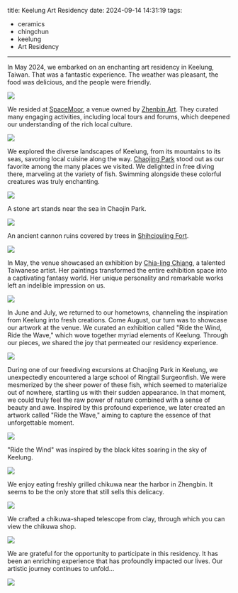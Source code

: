 title: Keelung Art Residency
date: 2024-09-14 14:31:19
tags:
- ceramics
- chingchun
- keelung
- Art Residency

---

In May 2024, we embarked on an enchanting art residency in Keelung, Taiwan. That was a fantastic experience. The weather was pleasant, the food was delicious, and the people were friendly.

<img src="/images/20240914/AAA_4322.jpg">

<!-- more -->

We resided at [SpaceMoor](https://www.instagram.com/spacemoor2023/), a venue owned by [Zhenbin Art](https://www.zhengbinart.com/). They curated many engaging activities, including local tours and forums, which deepened our understanding of the rich local culture.

<img src="/images/20240914/AAA_4373.jpg">

We explored the diverse landscapes of Keelung, from its mountains to its seas, savoring local cuisine along the way. [Chaojing Park](https://maps.app.goo.gl/kU6amqKXV4yUJD328) stood out as our favorite among the many places we visited. We delighted in free diving there, marveling at the variety of fish. Swimming alongside these colorful creatures was truly enchanting.

<img src="/images/20240914/AAA_3936.jpg">

A stone art stands near the sea in Chaojin Park.

<img src="/images/20240914/AAA_4182.jpg">

An ancient cannon ruins covered by trees in [Shihciouling Fort](https://maps.app.goo.gl/YqfLofpF2bGmYjnR6).

<img src="/images/20240914/AAA_4399.jpg">

In May, the venue showcased an exhibition by [Chia-ling Chiang](https://www.instagram.com/_chiangchialing_/), a talented Taiwanese artist. Her paintings transformed the entire exhibition space into a captivating fantasy world. Her unique personality and remarkable works left an indelible impression on us.

<img src="/images/20240914/AAA_6179.jpg">

In June and July, we returned to our hometowns, channeling the inspiration from Keelung into fresh creations. Come August, our turn was to showcase our artwork at the venue. We curated an exhibition called "Ride the Wind, Ride the Wave," which wove together myriad elements of Keelung. Through our pieces, we shared the joy that permeated our residency experience.

<img src="/images/20240914/AAA_6750.jpg">

During one of our freediving excursions at Chaojing Park in Keelung, we unexpectedly encountered a large school of Ringtail Surgeonfish. We were mesmerized by the sheer power of these fish, which seemed to materialize out of nowhere, startling us with their sudden appearance. In that moment, we could truly feel the raw power of nature combined with a sense of beauty and awe. Inspired by this profound experience, we later created an artwork called "Ride the Wave," aiming to capture the essence of that unforgettable moment.

<img src="/images/20240914/AAA_7192.jpg">

"Ride the Wind" was inspired by the black kites soaring in the sky of Keelung.

<img src="/images/20240914/AAA_7847.jpg">

We enjoy eating freshly grilled chikuwa near the harbor in Zhengbin. It seems to be the only store that still sells this delicacy.

<img src="/images/20240914/AAA_6374.jpg">

We crafted a chikuwa-shaped telescope from clay, through which you can view the chikuwa shop.

<img src="/images/20240914/AAA_6375.jpg">


We are grateful for the opportunity to participate in this residency. It has been an enriching experience that has profoundly impacted our lives. Our artistic journey continues to unfold...


<img src="/images/20240914/AAA_8506.jpg">
